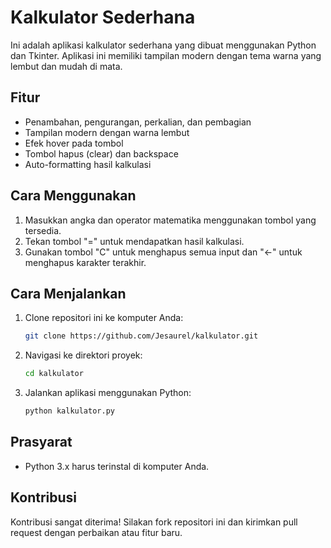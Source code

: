 # Kalkulator Sederhana

Ini adalah aplikasi kalkulator sederhana yang dibuat menggunakan Python dan Tkinter. Aplikasi ini memiliki tampilan modern dengan tema warna yang lembut dan mudah di mata. 

## Fitur

- Penambahan, pengurangan, perkalian, dan pembagian
- Tampilan modern dengan warna lembut
- Efek hover pada tombol
- Tombol hapus (clear) dan backspace
- Auto-formatting hasil kalkulasi

## Cara Menggunakan

1. Masukkan angka dan operator matematika menggunakan tombol yang tersedia.
2. Tekan tombol "=" untuk mendapatkan hasil kalkulasi.
3. Gunakan tombol "C" untuk menghapus semua input dan "←" untuk menghapus karakter terakhir.

## Cara Menjalankan

1. Clone repositori ini ke komputer Anda:
    ```sh
    git clone https://github.com/Jesaurel/kalkulator.git
    ```
2. Navigasi ke direktori proyek:
    ```sh
    cd kalkulator
    ```
3. Jalankan aplikasi menggunakan Python:
    ```sh
    python kalkulator.py
    ```

## Prasyarat

- Python 3.x harus terinstal di komputer Anda.

## Kontribusi

Kontribusi sangat diterima! Silakan fork repositori ini dan kirimkan pull request dengan perbaikan atau fitur baru.

